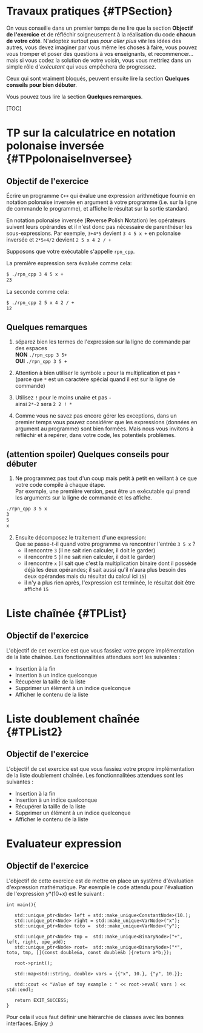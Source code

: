
Travaux pratiques    {#TPSection}
=================

On vous conseille dans un premier temps de ne lire que la section **Objectif de l'exercice** et de réfléchir soigneusement à la réalisation du code **chacun de votre côté**. N'adoptez surtout pas *pour aller plus vite* les idées des autres, vous devez imaginer par vous même les choses à faire, vous pouvez vous tromper et poser des questions à vos enseignants, et recommencer... mais si vous codez la solution de votre voisin, vous vous mettriez dans un simple rôle d'*exécutant* qui vous empêchera de progressez.

Ceux qui sont vraiment bloqués, peuvent ensuite lire la section  **Quelques conseils pour bien débuter**.

Vous pouvez tous lire la section **Quelques remarques**.

[TOC]

# TP sur la calculatrice en notation polonaise inversée {#TPpolonaiseInversee}

## Objectif de l'exercice

Écrire un programme `C++` qui évalue une expression arithmétique fournie en notation polonaise inversée en argument à votre programme (i.e. sur la ligne de commande le programme), et affiche le résultat sur la sortie standard.

En notation polonaise inversée (**R**everse **P**olish **N**otation) les opérateurs suivent leurs opérandes et il n'est donc pas nécessaire de parenthéser les sous-expressions. Par exemple, `3+4*5` devient `3 4 5 x +` en polonaise inversée et `2*5+4/2` devient `2 5 x 4 2 / +`

Supposons que votre exécutable s'appelle `rpn_cpp`.

La première expression sera évaluée comme cela: 
```bash 
$ ./rpn_cpp 3 4 5 x +
23
```

La seconde comme cela:

```bash
$ ./rpn_cpp 2 5 x 4 2 / +
12
```

## Quelques remarques

1. séparez bien les termes de l'expression sur la ligne de commande par des espaces  
 **NON** `./rpn_cpp 3 5+`  
 **OUI** `./rpn_cpp 3 5 +`

 1. Attention à bien utiliser le symbole `x` pour la multiplication et pas `*` (parce que `*` est un caractère spécial quand il est sur la ligne de commande)

1. Utilisez `!` pour le moins unaire et pas `-`  
ainsi `2*-2` sera `2 2 ! *`

1. Comme vous ne savez pas encore gérer les exceptions, dans un premier temps vous pouvez considérer que les expressions (données en argument au programme) sont bien formées. Mais nous vous invitons à réfléchir et à repérer, dans votre code, les potentiels problèmes.

## (attention spoiler) Quelques conseils pour  débuter

1. Ne programmez pas tout d'un coup mais petit à petit en veillant à ce que votre code compile à chaque étape.  
Par exemple, une première version, peut être un exécutable qui prend les arguments sur la ligne de commande et les affiche.
```bash
./rpn_cpp 3 5 x
3  
5
x
```
2. Ensuite décomposez le traitement d'une expression:  
Que se passe-t-il quand votre programme va rencontrer l'entrée `3 5 x` ?  
   * il rencontre `3` (il ne sait rien calculer, il doit le garder)
   * il rencontre `5` (il ne sait rien calculer, il doit le garder)
   * il rencontre `x` (il sait que c'est la multiplication binaire dont il possède déjà les deux opérandes; il sait aussi qu'il n'aura plus besoin des deux opérandes mais du résultat du calcul ici `15`)
   * il n'y a plus rien après, l'expression est terminée, le résultat doit être affiché `15`



# Liste chaînée {#TPList}

## Objectif de l'exercice

L'objectif de cet exercice est que vous fassiez votre propre implémentation de la liste chaînée. Les fonctionnalitées attendues sont les suivantes : 

- Insertion à la fin 
- Insertion à un indice quelconque 
- Récupérer la taille de la liste 
- Supprimer un élément à un indice quelconque
- Afficher le contenu de la liste 

# Liste doublement chaînée {#TPList2}

## Objectif de l'exercice

L'objectif de cet exercice est que vous fassiez votre propre implémentation de la liste doublement chaînée. Les fonctionnalitées attendues sont les suivantes : 

- Insertion à la fin 
- Insertion à un indice quelconque 
- Récupérer la taille de la liste 
- Supprimer un élément à un indice quelconque
- Afficher le contenu de la liste 


# Evaluateur expression 

## Objectif de l'exercice 

L'objectif de cette exercice est de mettre en place un système d'évaluation d'expression mathématique. Par exemple le code attendu pour l'évaluation de l'expression y*(10+x) est le suivant : 


```
int main(){

   std::unique_ptr<Node> left = std::make_unique<ConstantNode>(10.);
   std::unique_ptr<Node> right = std::make_unique<VarNode>("x");
   std::unique_ptr<Node> toto =  std::make_unique<VarNode>("y");

   std::unique_ptr<Node> tmp =  std::make_unique<BinaryNode>("+", left, right, ope_add);
   std::unique_ptr<Node> root=  std::make_unique<BinaryNode>("*", toto, tmp, [](const double&a, const double&b ){return a*b;});

   root->print();

   std::map<std::string, double> vars = {{"x", 10.}, {"y", 10.}};

   std::cout << "Value of toy example : " << root->eval( vars ) << std::endl;

   return EXIT_SUCCESS;
}
```

Pour cela il vous faut définir une hiérarchie de classes avec les bonnes interfaces. Enjoy ;) 

